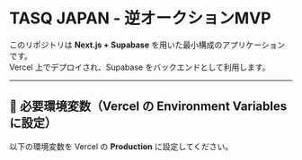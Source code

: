 # TASQ JAPAN - 逆オークションMVP

このリポジトリは **Next.js + Supabase** を用いた最小構成のアプリケーションです。  
Vercel 上でデプロイされ、Supabase をバックエンドとして利用します。  

---

## 🚀 必要環境変数（Vercel の Environment Variables に設定）

以下の環境変数を Vercel の **Production** に設定してください。
